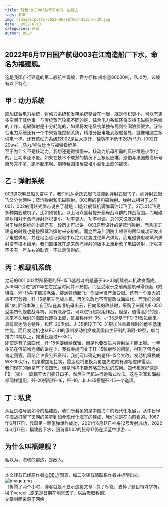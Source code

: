 ```yaml
---
title: 转载:关于003航母下水的一些看法  
tags: 转载
img: /images/posts/2022-06-18/003-2021-6-30.jpg
date:  2022-6-18
categories: 杂谈
author: DELY
---
```


## 2022年6月17日国产航母003在江南造船厂下水，命名为福建舰。
这是我国自行建造的第二艘航空母舰，官方标称 排水量80000吨，私以为，该舰有以下特点：  

## 甲：动力系统
舰船综合电力系统，将动力系统和发电系统整合在一起，就是体积更小，可以有更多空间干其他事。与传统蒸汽轮机不同的是，综合电力系统还将支持电磁弹射系统的工作，电磁弹射是十分耗能的，如果将发电系统单独布局则空间浪费很大。该综合电力系统还有一个中央智能控制系统，精准分配电能到舰船各处，就像电脑主板供电一样。还有该动力系统较002是巨大提升，轴功率不低于26万马力（002在20w+）,马力/吨位比也与福特级媲美。  
至于为什么不是核动力，我想还是得慢慢来。核动力航母所需的反应堆是小型化的，且功率还不低。如果在技术不成熟的情况下上核反应堆，恐怕与法国戴高乐号航母差不多，跑不起来啊。期待我国核反应堆小型化上舰的那天。  

## 乙：弹射系统
003这次明显船头变平了，我们也从滑跃式起飞过渡到弹射式起飞了。而弹射式起飞又分为两种：蒸汽弹射和电磁弹射。003用的是电磁弹射。弹射式相对于之前001，002的滑跃式优点说白了就是：1能让舰载机满弹满油起飞了，2可以起飞更多种类舰载机了，比如预警机。以上可以显著提升航母战斗群的作战范围。而电磁弹射相对于蒸汽弹射体积更小，功率更大，功率可调，总的来说就是爽。  
对于弹射系统的上舰还有一段历史可以讲。003原型设计的是蒸汽弹射，而且施工建造的时候也是按照蒸汽弹射来安排的。而之后马伟明院士领导的团队成功研发出了电磁弹射，并在地面验证实验中以绝对优势胜过蒸汽弹射。而电磁弹射和蒸汽弹射没有技术继承。我们直接就在原来蒸汽弹射的版本上重新改了电磁弹射，所以差不多有一年左右的耽误，不过是值得的。

## 丙：舰载机系统
之前的001,002型所搭载的歼-15飞鲨战斗机是基于Su-33舰载战斗机改良而成。从09年“引进”到11年左右定型时间并不充裕。而且受限于之前两艘航母滑跃起飞的特性，歼-15并不能加满油，装满弹药起飞，作战半径严重受限。还有一个重大的点不可忽视，歼-15是第三代战斗机，再怎么改也不可能改成海四代。而我们的邻国“友邦”日本海上自卫队在其准航母出云，日向级的改装时，采购了米国的F-35C型第四代舰载战斗机，具有隐身性，可以进行超视距作战。但是，值得高兴的是，未来不久我们的海四代即将上舰，暂且称作歼-35。J-35是基于FC-31改进而来，具有雷达隐身特性，和歼-20类似。J-35相较于FC-31更加注重着舰时的低空低速性能，而且发动机也从FC-31的俄制发动机换成我国自主研制的涡扇-19型，单台推力10吨以上，推重比超过F-35C。  
即使是有了海四代，歼-15也要继续保留，但是也要改进为弹射型才能上舰。一年多前在傅前哨老师的讲座上，我有幸提问关于歼-15弹射型的问题，得到了傅老的肯定回答。再结合许多公开资料，我们可以确定的是歼-15会大改。发动机将换成WS-10太行，机尾增加阻拦钩，雷达也将更换为更加先进的有源相控阵雷达。  
我们现在的确是有了海四代，但是同样不能忽略三代机的应用。四代机就好像是FBI（雾）一脚踹开大门撕开口子，然后三代机进行饱和式攻击。这在空军和海航都同样适用，歼-20搭配歼-16，歼-10，和J-35搭配歼-15一个道理。  

## 丁：私货
从瓦良格号到如今的福建舰，我们所看见的是中国海军的现代化发展，。从中日甲午海战打醒了天朝的美梦到如今现代化海军的建成，我们总是在向前看的。1967年6月17日，我国第一颗氢弹爆炸成功，2021年6月17日神舟12号发射成功，2022年6月17日，福建舰下水，回首看002的弦号17仍在深蓝中漂游......  

## 为什么叫福建舰？
私以为，海峡的那边，是敌人。  


* * *
本文转载已经原作者[@DELY](https://user.qzone.qq.com/3194917030?uin=3194917030&is_famous_space=1&brand_flag=0&_t_=0.8224076602043968)同意，如二次转载请联系作者并标明出处。  
![image.png](https://s2.loli.net/2022/06/19/FCkgWQ1Nldjf59t.jpg)  
（折腾了两个小时，博客就是不显示这篇文章...换了标签，去掉了题目特殊字符，换了vercel...原来是日期在明天去了...以后吸取教训）  
文章封面来源于网络  
